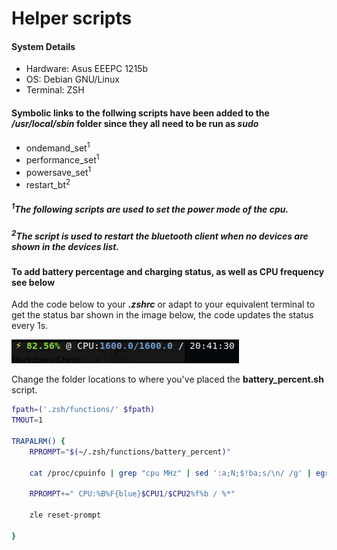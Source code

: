 # Helper scripts
#### System Details
  * Hardware: Asus EEEPC 1215b
  * OS: Debian GNU/Linux
  * Terminal: ZSH

#### Symbolic links to the follwing scripts have been added to the */usr/local/sbin* folder since they all need to be run as *sudo*
  * ondemand_set<sup>1</sup>
  * performance_set<sup>1</sup>
  * powersave_set<sup>1</sup>
  * restart_bt<sup>2</sup>

##### <sup>1</sup>The following scripts are used to set the power mode of the cpu.
##### <sup>2</sup>The script is used to restart the bluetooth client when no devices are shown in the devices list.

#### To add battery percentage and charging status, as well as CPU frequency see below
Add the code below to your **_.zshrc_** or adapt to your equivalent terminal to get the status bar shown in the image below, the code updates the status every 1s.

![alt text](https://github.com/clu83/helper-scripts/blob/master/command_line_charge_status.png "terminal with cpu/battery status")

Change the folder locations to where you've placed the **battery_percent.sh** script.


```bash
fpath=('.zsh/functions/' $fpath)
TMOUT=1

TRAPALRM() {
	RPROMPT="$(~/.zsh/functions/battery_percent)"

	cat /proc/cpuinfo | grep "cpu MHz" | sed ':a;N;$!ba;s/\n/ /g' | egrep -o '[[:digit:]]{1,4}\.[0]{1}' | sed ':a;N;$!ba;s/\n/ /g' | read CPU1 CPU2

	RPROMPT+=" CPU:%B%F{blue}$CPU1/$CPU2%f%b / %*"
	
	zle reset-prompt

}
```
